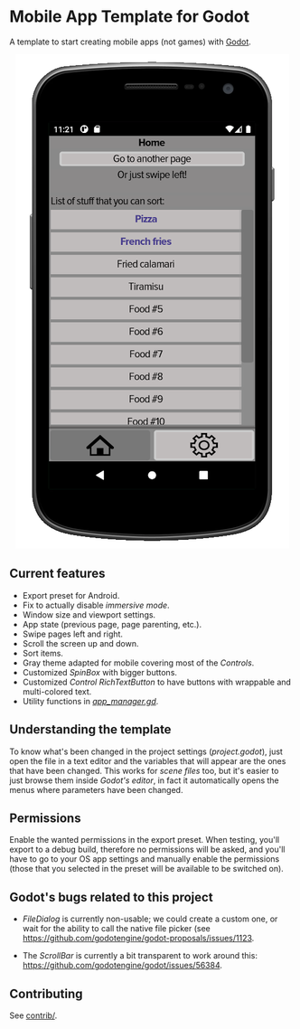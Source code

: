 # Mobile App Template for Godot

A template to start creating mobile apps (not games) with [Godot](https://godotengine.org).

<p align="center">
  <img src="preview.png" />
</p>

## Current features

* Export preset for Android.
* Fix to actually disable _immersive mode_.
* Window size and viewport settings.
* App state (previous page, page parenting, etc.).
* Swipe pages left and right.
* Scroll the screen up and down.
* Sort items.
* Gray theme adapted for mobile covering most of the _Controls_.
* Customized _SpinBox_ with bigger buttons.
* Customized _Control_ _RichTextButton_ to have buttons with wrappable and multi-colored text.
* Utility functions in [_app_manager.gd_](src/scripts/app_manager.gd).

## Understanding the template

To know what's been changed in the project settings (_project.godot_), just open the file in a text editor and the variables that will appear are the ones that have been changed.
This works for _scene files_ too, but it's easier to just browse them inside _Godot's editor_, in fact it automatically opens the menus where parameters have been changed.

## Permissions

Enable the wanted permissions in the export preset. When testing, you'll export to a debug build, therefore no permissions will be asked, and you'll have to go to your OS app settings and manually enable the permissions (those that you selected in the preset will be available to be switched on).

## Godot's bugs related to this project

* _FileDialog_ is currently non-usable; we could create a custom one, or wait for the ability to call the native file picker (see https://github.com/godotengine/godot-proposals/issues/1123.

* The _ScrollBar_ is currently a bit transparent to work around this: https://github.com/godotengine/godot/issues/56384.

## Contributing

See [contrib/](contrib/).
